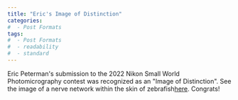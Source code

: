 ```yaml
---
title: "Eric's Image of Distinction"
categories:
#  - Post Formats
tags:
#  - Post Formats
#  - readability
#  - standard
---
```

Eric Peterman's submission to the 2022 Nikon Small World Photomicrography contest was recognized as an "Image of Distinction". See the image of a nerve network within the skin of zebrafish[here](https://www.nikonsmallworld.com/galleries/2022-photomicrography-competition/nerve-network-within-the-skin-of-zebrafish). Congrats!